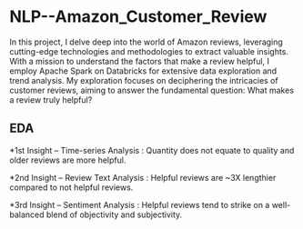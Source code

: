 # NLP--Amazon_Customer_Review

In this project, I delve deep into the world of Amazon reviews, leveraging cutting-edge technologies and methodologies to extract valuable insights. With a mission to understand the factors that make a review helpful, I employ Apache Spark on Databricks for extensive data exploration and trend analysis. My exploration focuses on deciphering the intricacies of customer reviews, aiming to answer the fundamental question: What makes a review truly helpful?

## EDA
*1st Insight – Time-series Analysis : Quantity does not equate to quality and older reviews are more helpful. ​

*2nd Insight – Review Text Analysis ​: Helpful reviews are ~3X lengthier compared to not helpful reviews​.

*3rd Insight – Sentiment Analysis​ : Helpful reviews tend to strike on  a well-balanced blend of objectivity and subjectivity.

